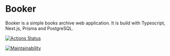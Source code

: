 # Booker

Booker is a simple books archive web application. It is build with Typescript, Next.js, Prisma and PostgreSQL. 

[![Actions Status](https://github.com/vladislav1923/booker/actions/workflows/code-quality.yml/badge.svg)](https://github.com/vladislav1923/booker/actions)

[![Maintainability](https://api.codeclimate.com/v1/badges/9c189c5abe84836d8e4d/maintainability)](https://codeclimate.com/github/vladislav1923/booker/maintainability)

